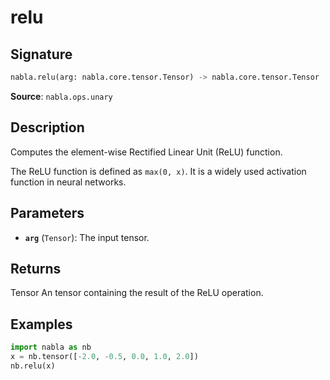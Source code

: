 # relu

## Signature

```python
nabla.relu(arg: nabla.core.tensor.Tensor) -> nabla.core.tensor.Tensor
```

**Source**: `nabla.ops.unary`

## Description

Computes the element-wise Rectified Linear Unit (ReLU) function.

The ReLU function is defined as `max(0, x)`. It is a widely used
activation function in neural networks.

## Parameters

- **`arg`** (`Tensor`): The input tensor.

## Returns

Tensor
    An tensor containing the result of the ReLU operation.

## Examples

```python
import nabla as nb
x = nb.tensor([-2.0, -0.5, 0.0, 1.0, 2.0])
nb.relu(x)
```
